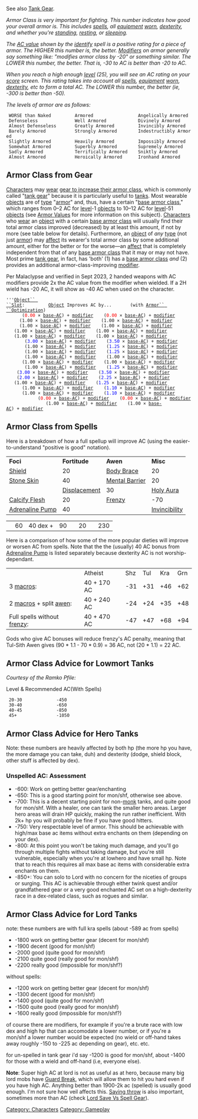 See also [Tank Gear](:Category:_Tank_Gear "wikilink").

*Armor Class is very important for fighting. This number indicates how
good your overall armor is. This includes
[spells](:Category:_Skills_And_Spells_That_Buff_Characters "wikilink"),
all [equipment](:Category:_Gear "wikilink") [worn](Wear "wikilink"),
[dexterity](Dexterity "wikilink"), and whether you're
[standing](Stand "wikilink"), [resting](Rest "wikilink"), or
[sleeping](Sleep_(command) "wikilink").*

*The [AC value](Armor_Values "wikilink") shown by the
[identify](Identify_(spell) "wikilink") spell is a positive rating for a
piece of armor. The HIGHER this number is, the better.
[Modifiers](Object_Affects "wikilink") on armor generally say something
like: "modifies armor class by -20" or something similar. The LOWER this
number, the better. That is, -30 to AC is better than -20 to AC.*

*When you reach a high enough [level](Level "wikilink") (25), you will
see an AC rating on your [score](Score "wikilink") screen. This rating
takes into account all
[spells](:Category:_Skills_And_Spells_That_Buff_Characters "wikilink"),
[equipment](:Category:_Gear "wikilink") [worn](Wear "wikilink"),
[dexterity](Dexterity "wikilink"), etc to form a total AC. The LOWER
this number, the better (ie, -300 is better than -50).*

*The levels of armor are as follows:*

` WORSE than Naked         Armored                 Angelically Armored`  
` Defenseless              Well Armored            Divinely Armored`  
` Almost Defenseless       Greatly Armored         Invincibly Armored`  
` Barely Armored           Strongly Armored        Indestructibly Armored`  
` Slightly Armored         Heavily Armored         Impossibly Armored`  
` Somewhat Armored         Superbly Armored        Supremely Armored`  
` Sadly Armored            Terrifically Armored    Sniktly Armored`  
` Almost Armored           Heroically Armored      Ironhand Armored`

## Armor Class from Gear

[Characters](:Category:_Characters "wikilink") may
[wear](Wear "wikilink") [gear to increase their armor
class](:Category:_Tank_Gear "wikilink"), which is commonly called "[tank
gear](:Category:_Tank_Gear "wikilink")" because it is particularly
useful to [tanks](Tanks "wikilink"). Most wearable
[objects](:Category:_Objects "wikilink") are of
[type](:Category:_Object_Types "wikilink")
"[armor](:Category:_Armor "wikilink")" and, thus, have a certain "[base
armor class](Armor_Values "wikilink")," which ranges from 0–2 AC for
[level](Object_Level "wikilink")-1
[objects](:Category:_Objects "wikilink") to 10–12 AC for
[level](Object_Level "wikilink")-51
[objects](:Category:_Objects "wikilink") (see [Armor
Values](Armor_Values "wikilink") for more information on this subject).
[Characters](:Category:_Characters "wikilink") who
[wear](Wear "wikilink") an [object](:Category:_Objects "wikilink") with
a certain [base armor class](Armor_Values "wikilink") will usually find
their total armor class improved (decreased) by at least this amount, if
not by more (see table below for details). Furthermore, an
[object](:Category:_Objects "wikilink") of *any*
[type](:Category:_Object_Types "wikilink") (not just
[armor](:Category:_Armor "wikilink")) may
[affect](Object_Affects "wikilink") its wearer's total armor class by
some additional amount, either for the better or for the worse—an
[affect](Object_Affects "wikilink") that is completely independent from
that of any [base armor class](Armor_Values "wikilink") that it may or
may not have. Most prime [tank gear](:Category:_Tank_Gear "wikilink"),
in fact, has 'both' (1) has a [base armor
class](Armor_Values "wikilink") *and* (2) provides an additional
armor-class-improving [modifier](Object_Affects "wikilink").

Per Malaclypse and verified in Sept 2023, 2 handed weapons with AC
modifiers provide 2x the AC value from the modifier when wielded. If a
2H wield has -20 AC, it will show as -40 AC when used on the character.

`'''`[`Object`` ``Slot`](Object_Slots "wikilink")`:         `[`Object`](:Category:_Objects "wikilink")` Improves AC by...       (with `[`Armor`` ``Optimization`](Armor_Optimization "wikilink")`)`  
<used as light>`      (`<font color=red>`0.00`</font>` × `[`base-AC`](Armor_Values "wikilink")`) + `[`modifier`](Object_Affects "wikilink")`    (`<font color=red>`0.00`</font>` × `[`base-AC`](Armor_Values "wikilink")`) + `[`modifier`](Object_Affects "wikilink")  
<worn on finger>`     (1.00 × `[`base-AC`](Armor_Values "wikilink")`) + `[`modifier`](Object_Affects "wikilink")`    (1.00 × `[`base-AC`](Armor_Values "wikilink")`) + `[`modifier`](Object_Affects "wikilink")  
<worn on finger>`     (1.00 × `[`base-AC`](Armor_Values "wikilink")`) + `[`modifier`](Object_Affects "wikilink")`    (1.00 × `[`base-AC`](Armor_Values "wikilink")`) + `[`modifier`](Object_Affects "wikilink")  
<worn around neck>`   (1.00 × `[`base-AC`](Armor_Values "wikilink")`) + `[`modifier`](Object_Affects "wikilink")`    (1.00 × `[`base-AC`](Armor_Values "wikilink")`) + `[`modifier`](Object_Affects "wikilink")  
<worn around neck>`   (1.00 × `[`base-AC`](Armor_Values "wikilink")`) + `[`modifier`](Object_Affects "wikilink")`    (1.00 × `[`base-AC`](Armor_Values "wikilink")`) + `[`modifier`](Object_Affects "wikilink")  
<worn on body>`       (`<font color=blue>`3.00`</font>` × `[`base-AC`](Armor_Values "wikilink")`) + `[`modifier`](Object_Affects "wikilink")`    (`<font color=blue>`3.50`</font>` × `[`base-AC`](Armor_Values "wikilink")`) + `[`modifier`](Object_Affects "wikilink")  
<worn on head>`       (1.00 × `[`base-AC`](Armor_Values "wikilink")`) + `[`modifier`](Object_Affects "wikilink")`    (`<font color=blue>`1.25`</font>` × `[`base-AC`](Armor_Values "wikilink")`) + `[`modifier`](Object_Affects "wikilink")  
<worn on legs>`       (1.00 × `[`base-AC`](Armor_Values "wikilink")`) + `[`modifier`](Object_Affects "wikilink")`    (`<font color=blue>`1.25`</font>` × `[`base-AC`](Armor_Values "wikilink")`) + `[`modifier`](Object_Affects "wikilink")  
<worn on feet>`       (1.00 × `[`base-AC`](Armor_Values "wikilink")`) + `[`modifier`](Object_Affects "wikilink")`    (1.00 × `[`base-AC`](Armor_Values "wikilink")`) + `[`modifier`](Object_Affects "wikilink")  
<worn on hands>`      (1.00 × `[`base-AC`](Armor_Values "wikilink")`) + `[`modifier`](Object_Affects "wikilink")`    (1.00 × `[`base-AC`](Armor_Values "wikilink")`) + `[`modifier`](Object_Affects "wikilink")  
<worn on arms>`       (1.00 × `[`base-AC`](Armor_Values "wikilink")`) + `[`modifier`](Object_Affects "wikilink")`    (`<font color=blue>`1.25`</font>` × `[`base-AC`](Armor_Values "wikilink")`) + `[`modifier`](Object_Affects "wikilink")  
<held in offhand>`    (`<font color=blue>`3.00`</font>` × `[`base-AC`](Armor_Values "wikilink")`) + `[`modifier`](Object_Affects "wikilink")`    (`<font color=blue>`3.50`</font>` × `[`base-AC`](Armor_Values "wikilink")`) + `[`modifier`](Object_Affects "wikilink")  
<worn about body>`    (`<font color=blue>`2.00`</font>` × `[`base-AC`](Armor_Values "wikilink")`) + `[`modifier`](Object_Affects "wikilink")`    (`<font color=blue>`2.25`</font>` × `[`base-AC`](Armor_Values "wikilink")`) + `[`modifier`](Object_Affects "wikilink")  
<worn about waist>`   (1.00 × `[`base-AC`](Armor_Values "wikilink")`) + `[`modifier`](Object_Affects "wikilink")`    (`<font color=blue>`1.25`</font>` × `[`base-AC`](Armor_Values "wikilink")`) + `[`modifier`](Object_Affects "wikilink")  
<worn on wrist>`      (1.00 × `[`base-AC`](Armor_Values "wikilink")`) + `[`modifier`](Object_Affects "wikilink")`    (`<font color=blue>`1.10`</font>` × `[`base-AC`](Armor_Values "wikilink")`) + `[`modifier`](Object_Affects "wikilink")  
<worn on wrist>`      (1.00 × `[`base-AC`](Armor_Values "wikilink")`) + `[`modifier`](Object_Affects "wikilink")`    (`<font color=blue>`1.10`</font>` × `[`base-AC`](Armor_Values "wikilink")`) + `[`modifier`](Object_Affects "wikilink")  
<wielded>`            (`<font color=red>`0.00`</font>` × `[`base-AC`](Armor_Values "wikilink")`) + `[`modifier`](Object_Affects "wikilink")`    (`<font color=red>`0.00`</font>` × `[`base-AC`](Armor_Values "wikilink")`) + `[`modifier`](Object_Affects "wikilink")  
<held>`               (1.00 × `[`base-AC`](Armor_Values "wikilink")`) + `[`modifier`](Object_Affects "wikilink")`    (1.00 × `[`base-AC`](Armor_Values "wikilink")`) + `[`modifier`](Object_Affects "wikilink")

## Armor Class from Spells

Here is a breakdown of how a full spellup will improve AC (using the
easier-to-understand "positive is good" notation).

|                                               |                                         |                                             |                                           |
|-----------------------------------------------|-----------------------------------------|---------------------------------------------|-------------------------------------------|
| **Foci**                                      | **Fortitude**                           | **Awen**                                    | **Misc**                                  |
| [Shield](Shield "wikilink")                   | 20                                      | [Body Brace](Body_Brace "wikilink")         | 20                                        |
| [Stone Skin](Stone_Skin "wikilink")           | 40                                      | [Mental Barrier](Mental_Barrier "wikilink") | 20                                        |
|                                               | [Displacement](Displacement "wikilink") | 30                                          | [Holy Aura](Holy_Aura "wikilink")         |
| [Calcify Flesh](Calcify_Flesh "wikilink")     | 20                                      | [Frenzy](Frenzy "wikilink")                 | -70                                       |
| [Adrenaline Pump](Adrenaline_Pump "wikilink") | 40                                      |                                             | [Invincibility](Invincibility "wikilink") |

|     |     |          |     |     |     |     |     |
|-----|:---:|---------:|:---:|-----|:---:|-----|:---:|
|     | 60  | 40 dex + | 90  |     | 20  |     | 230 |

Here is a comparison of how some of the more popular dieties will
improve or worsen AC from spells. Note that the the (usually) 40 AC
bonus from [Adrenaline Pump](Adrenaline_Pump "wikilink") is listed
separately because dexterity AC is not worship-dependant.

|                                                               |             |     |     |     |     |
|---------------------------------------------------------------|-------------|-----|-----|-----|-----|
|                                                               | Atheist     | Shz | Tul | Kra | Grn |
| 3 [macros](macro "wikilink"):                                 | 40 + 170 AC | -31 | +31 | +46 | +62 |
| 2 [macros](macro "wikilink") + split [awen](awen "wikilink"): | 40 + 240 AC | -24 | +24 | +35 | +48 |
| Full spells without [frenzy](frenzy "wikilink"):              | 40 + 470 AC | -47 | +47 | +68 | +94 |

Gods who give AC bonuses will reduce frenzy's AC penalty, meaning that
Tul-Sith Awen gives (90 \* 1.1 - 70 \* 0.9) = 36 AC, not (20 \* 1.1) =
22 AC.

## Armor Class Advice for Lowmort Tanks

*Courtesy of the Ramko Pfile:*

Level & Recommended AC(With Spells)

` 20-30             -450`  
` 30-40             -650`  
` 40-45             -850`  
` 45+               -1050`

## Armor Class Advice for Hero Tanks

Note: these numbers are heavily affected by both hp (the more hp you
have, the more damage you can take, duh) and dexterity (dodge, shield
block, other stuff is affected by dex).

### Unspelled AC: Assessment

-   -600: Work on getting better gear/enchanting  
-   -650: This is a good starting point for mon/shf, otherwise see
    above.  
-   -700: This is a decent starting point for
    non-[monk](:Category:Monks "wikilink") tanks, and quite good for
    mon/shf. With a healer, one can tank the smaller hero areas. Larger
    hero areas will drain HP quickly, making the run rather inefficient.
    With 2k+ hp you will probably be fine if you have good hitters.  
-   -750: Very respectable level of armor. This should be achievable
    with high/max base ac items without extra enchants on them
    (depending on your dex).  
-   -800: At this point you won't be taking much damage, and you'll go
    through multiple fights without taking damage, but you're still
    vulnerable, especially when you're at lowhero and have small hp.
    Note that to reach this requires all max base ac items with
    considerable extra enchants on them.  
-   -850+: You can solo to Lord with no concern for the niceties of
    groups or surging. This AC is achievable through either twink quest
    and/or grandfathered gear or a very good enchanted AC set on a
    high-dexterity race in a dex-related class, such as rogues and
    similar.  

## Armor Class Advice for Lord Tanks

note: these numbers are with full kra spells (about -589 ac from spells)

-   -1800 work on getting better gear (decent for mon/shf)
-   -1900 decent (good for mon/shf)
-   -2000 good (quite good for mon/shf)
-   -2100 quite good (really good for mon/shf)
-   -2200 really good (impossible for mon/shf?)

without spells:

-   -1200 work on getting better gear (decent for mon/shf)
-   -1300 decent (good for mon/shf)
-   -1400 good (quite good for mon/shf)
-   -1500 quite good (really good for mon/shf)
-   -1600 really good (impossible for mon/shf?)

of course there are modifiers, for example if you're a brute race with
low dex and high hp that can accomodate a lower number, or if you're a
mon/shf a lower number would be expected (no wield or off-hand takes
away roughly -150 to -225 ac depending on gear), etc. etc.

for un-spelled in tank gear i'd say -1200 is good for mon/shf, about
-1400 for those with a wield and off-hand (i.e, everyone else).

**Note**: Super high AC at lord is not as useful as at hero, because
many big lord mobs have [Guard Break](Guard_Break "wikilink"), which
will allow them to hit you hard even if you have high AC. Anything
better than 1900-2k ac (spelled) is usually good enough. I'm not sure
how veil affects this. [Saving throw](Saving_Throw "wikilink") is also
important, sometimes more than AC (check [Lord Save Vs Spell
Gear](:Category:Lord_Save_Vs_Spell_Gear "wikilink")).

[Category: Characters](Category:_Characters "wikilink") [Category:
Gameplay](Category:_Gameplay "wikilink")
